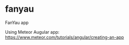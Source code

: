 # fanyau
FanYau app

Using Meteor Augular app: https://www.meteor.com/tutorials/angular/creating-an-app 
